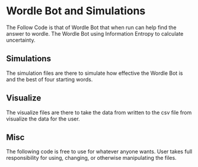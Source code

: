 # **Wordle Bot and Simulations**

The Follow Code is that of Wordle Bot that when run can help find the answer to wordle. The Wordle Bot using Information Entropy to calculate uncertainty. 

## Simulations

The simulation files are there to simulate how effective the Wordle Bot is and the best of four starting words. 

## Visualize

The visualize files are there to take the data from written to the csv file from visualize the data for the user.

## Misc
The following code is free to use for whatever anyone wants. User takes full responsibility for using, changing, or otherwise manipulating the files.  
